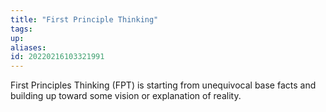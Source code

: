 ```yaml
---
title: "First Principle Thinking"
tags: 
up: 
aliases:
id: 20220216103321991
---
```




First Principles Thinking (FPT) is starting from unequivocal base facts and building up toward some vision or explanation of reality.